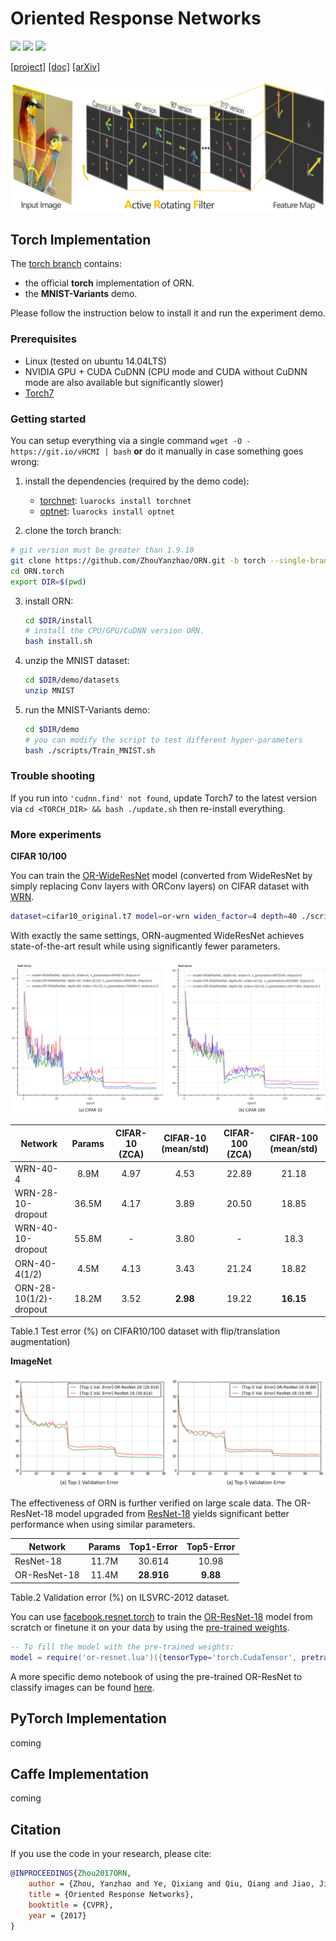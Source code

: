 # Oriented Response Networks
[![](https://img.shields.io/badge/torch-V1.0-green.svg)](https://github.com/ZhouYanzhao/ORN/tree/torch) [![](https://img.shields.io/badge/caffe-coming-red.svg)](#) [![](https://img.shields.io/badge/pytorch-coming-blue.svg)](#)

[[project]](http://zhouyanzhao.github.io/ORN) [[doc]](http://github.com/ZhouYanzhao/ORN) [[arXiv]](https://arxiv.org/pdf/1701.01833)

![illustration](illustration.png)

## Torch Implementation
The [torch branch](https://github.com/ZhouYanzhao/ORN/tree/torch) contains:

* the official **torch** implementation of ORN.
* the **MNIST-Variants** demo.

Please follow the instruction below to install it and run the experiment demo.

### Prerequisites
* Linux (tested on ubuntu 14.04LTS)
* NVIDIA GPU + CUDA CuDNN (CPU mode and CUDA without CuDNN mode are also available but significantly slower)
* [Torch7](http://torch.ch/docs/getting-started.html)

### Getting started
You can setup everything via a single command `wget -O - https://git.io/vHCMI | bash` **or** do it manually in case something goes wrong:

1. install the dependencies (required by the demo code):
    * [torchnet](https://github.com/torchnet/torchnet): `luarocks install torchnet`
    * [optnet](https://github.com/fmassa/optimize-net): `luarocks install optnet`

2. clone the torch branch: 
  ```bash
  # git version must be greater than 1.9.10
  git clone https://github.com/ZhouYanzhao/ORN.git -b torch --single-branch ORN.torch
  cd ORN.torch
  export DIR=$(pwd)
  ```

3. install ORN: 
    ```bash
    cd $DIR/install
    # install the CPU/GPU/CuDNN version ORN.
    bash install.sh
    ```

4. unzip the MNIST dataset:

    ```bash
    cd $DIR/demo/datasets
    unzip MNIST
    ```

5. run the MNIST-Variants demo:

    ```bash
    cd $DIR/demo
    # you can modify the script to test different hyper-parameters
    bash ./scripts/Train_MNIST.sh
    ```

### Trouble shooting
If you run into `'cudnn.find' not found`, update Torch7 to the latest version via `cd <TORCH_DIR> && bash ./update.sh` then re-install everything.

### More experiments

**CIFAR 10/100**

You can train the [OR-WideResNet](https://gist.github.com/ZhouYanzhao/c7f75cd8ea3c92e2044d71ac7bc30fab/raw/or-wrn.lua) model (converted from WideResNet by simply replacing Conv layers with ORConv layers) on CIFAR dataset with [WRN](https://github.com/szagoruyko/wide-residual-networks).
```bash
dataset=cifar10_original.t7 model=or-wrn widen_factor=4 depth=40 ./scripts/train_cifar.sh
```
With exactly the same settings, ORN-augmented WideResNet achieves state-of-the-art result while using significantly fewer parameters.

![CIFAR](CIFAR.png)

Network          | Params   | CIFAR-10 (ZCA) | CIFAR-10 (mean/std) | CIFAR-100 (ZCA) | CIFAR-100 (mean/std) 
-----------------|:--------:|:--------------:|:-------------------:|:---------------:|:--------------------:
WRN-40-4         | 8.9M     | 4.97 | 4.53 | 22.89 | 21.18 |
WRN-28-10-dropout| 36.5M    | 4.17 | 3.89 | 20.50 | 18.85 |
WRN-40-10-dropout| 55.8M    | -    | 3.80    | -  | 18.3  |
ORN-40-4(1/2)    | 4.5M     | 4.13 | 3.43 | 21.24 | 18.82 |
ORN-28-10(1/2)-dropout | 18.2M | 3.52 | **2.98** | 19.22 | **16.15** |

Table.1 Test error (%) on CIFAR10/100 dataset with flip/translation augmentation) 

**ImageNet**

![ILSVRC2012](ILSVRC2012.png)

The effectiveness of ORN is further verified on large scale data. The OR-ResNet-18 model upgraded from [ResNet-18](https://github.com/facebook/fb.resnet.torch) yields significant better performance when using similar parameters.

| Network      | Params | Top1-Error | Top5-Error |
|--------------|:------:|:----------:|:----------:|
| ResNet-18    |  11.7M |   30.614   |    10.98   |
| OR-ResNet-18 |  11.4M |   **28.916**   |    **9.88**    |

Table.2 Validation error (%) on ILSVRC-2012 dataset.

You can use [facebook.resnet.torch](https://github.com/facebook/fb.resnet.torch) to train the [OR-ResNet-18](https://gist.github.com/ZhouYanzhao/c7f75cd8ea3c92e2044d71ac7bc30fab/raw/or-resnet.lua) model from scratch or finetune it on your data by using the [pre-trained weights](https://1drv.ms/u/s!Avhhrlo9ASwciWcEjJ_KWBgTWWyg).

```lua
-- To fill the model with the pre-trained weights:
model = require('or-resnet.lua')({tensorType='torch.CudaTensor', pretrained='or-resnet18_weights.t7'})
```

A more specific demo notebook of using the pre-trained OR-ResNet to classify images can be found [here](classify.ipynb).

## PyTorch Implementation
coming

## Caffe Implementation 
coming

## Citation 
If you use the code in your research, please cite:
```bibtex
@INPROCEEDINGS{Zhou2017ORN,
    author = {Zhou, Yanzhao and Ye, Qixiang and Qiu, Qiang and Jiao, Jianbin},
    title = {Oriented Response Networks},
    booktitle = {CVPR},
    year = {2017}
}
```
